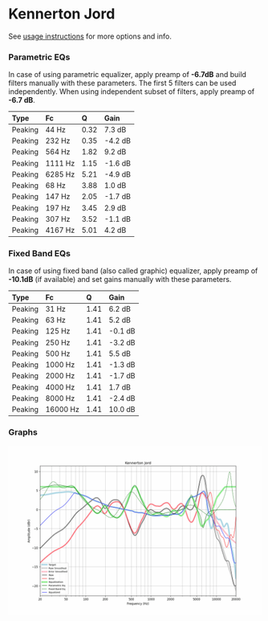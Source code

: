 # Kennerton Jord
See [usage instructions](https://github.com/jaakkopasanen/AutoEq#usage) for more options and info.

### Parametric EQs
In case of using parametric equalizer, apply preamp of **-6.7dB** and build filters manually
with these parameters. The first 5 filters can be used independently.
When using independent subset of filters, apply preamp of **-6.7 dB**.

| Type    | Fc      |    Q | Gain    |
|:--------|:--------|:-----|:--------|
| Peaking | 44 Hz   | 0.32 | 7.3 dB  |
| Peaking | 232 Hz  | 0.35 | -4.2 dB |
| Peaking | 564 Hz  | 1.82 | 9.2 dB  |
| Peaking | 1111 Hz | 1.15 | -1.6 dB |
| Peaking | 6285 Hz | 5.21 | -4.9 dB |
| Peaking | 68 Hz   | 3.88 | 1.0 dB  |
| Peaking | 147 Hz  | 2.05 | -1.7 dB |
| Peaking | 197 Hz  | 3.45 | 2.9 dB  |
| Peaking | 307 Hz  | 3.52 | -1.1 dB |
| Peaking | 4167 Hz | 5.01 | 4.2 dB  |

### Fixed Band EQs
In case of using fixed band (also called graphic) equalizer, apply preamp of **-10.1dB**
(if available) and set gains manually with these parameters.

| Type    | Fc       |    Q | Gain    |
|:--------|:---------|:-----|:--------|
| Peaking | 31 Hz    | 1.41 | 6.2 dB  |
| Peaking | 63 Hz    | 1.41 | 5.2 dB  |
| Peaking | 125 Hz   | 1.41 | -0.1 dB |
| Peaking | 250 Hz   | 1.41 | -3.2 dB |
| Peaking | 500 Hz   | 1.41 | 5.5 dB  |
| Peaking | 1000 Hz  | 1.41 | -1.3 dB |
| Peaking | 2000 Hz  | 1.41 | -1.7 dB |
| Peaking | 4000 Hz  | 1.41 | 1.7 dB  |
| Peaking | 8000 Hz  | 1.41 | -2.4 dB |
| Peaking | 16000 Hz | 1.41 | 10.0 dB |

### Graphs
![](./Kennerton%20Jord.png)